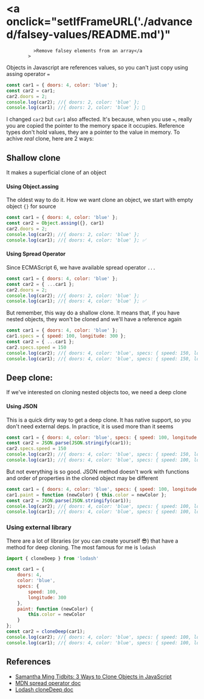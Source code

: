 # <a onclick="setIfFrameURL('./advanced/falsey-values/README.md')"
              >Remove falsey elements from an array</a
            >

Objects in Javascript are references values, so you can't just copy using assing operator `=`
```js
const car1 = { doors: 4, color: 'blue' };
const car2 = car1;
car2.doors = 2;
console.log(car2); //{ doors: 2, color: 'blue' };
console.log(car1); //{ doors: 2, color: 'blue' }; 👀
```
I changed `car2` but `car1` also affected. It's because, when you use `=`, really you are copied the pointer to the memory space it occupies. Reference types don't hold values, they are a pointer to the value in memory. To achive _real_ clone, here are 2 ways:

## Shallow clone

It makes a superficial clone of an object

#### Using Object.assing

The oldest way to do it. How we want clone an object, we start with empty object `{}` for source

```js
const car1 = { doors: 4, color: 'blue' };
const car2 = Object.assing({}, car1)
car2.doors = 2;
console.log(car2); //{ doors: 2, color: 'blue' };
console.log(car1); //{ doors: 4, color: 'blue' }; ✅
```

#### Using Spread Operator

Since ECMAScript 6, we have available spread operator ```...```

```js
const car1 = { doors: 4, color: 'blue' };
const car2 = { ...car1 };
car2.doors = 2;
console.log(car2); //{ doors: 2, color: 'blue' };
console.log(car1); //{ doors: 4, color: 'blue' }; ✅
```

But remember, this way do a shallow clone. It means that, if you have nested objects, they won't be cloned and we'll have a reference again

```js
const car1 = { doors: 4, color: 'blue' };
car1.specs = { speed: 100, longitude: 300 };
const car2 = { ...car1 };
car2.specs.speed = 150
console.log(car2); //{ doors: 4, color: 'blue', specs: { speed: 150, longitude: 100} };
console.log(car1); //{ doors: 4, color: 'blue', specs: { speed: 150, longitude: 100} };  👀
```


## Deep clone: 

If we've interested on cloning nested objects too, we need a deep clone

#### Using JSON

This is a quick dirty way to get a deep clone. It has native support, so you don't need external deps. In practice, it is used more than it seems

```js
const car1 = { doors: 4, color: 'blue', specs: { speed: 100, longitude: 300 } };
const car2 = JSON.parse(JSON.stringify(car1));
car2.specs.speed = 150
console.log(car2); //{ doors: 4, color: 'blue', specs: { speed: 150, longitude: 100} };
console.log(car1); //{ doors: 4, color: 'blue', specs: { speed: 100, longitude: 100} };  ✅
```


But not everything is so good. JSON method doesn't work with functions and order of properties in the cloned object may be different 

```js
const car1 = { doors: 4, color: 'blue', specs: { speed: 100, longitude: 300 } };
car1.paint = function (newColor) { this.color = newColor };
const car2 = JSON.parse(JSON.stringify(car1));
console.log(car2); //{ doors: 4, color: 'blue', specs: { speed: 100, longitude: 100}, paint: f };
console.log(car1); //{ doors: 4, color: 'blue', specs: { speed: 100, longitude: 100} };  👀
```

### Using external library

There are a lot of libraries (or you can create yourself 😎) that have a method for deep cloning. The most famous for me is `lodash`

```js
import { cloneDeep } from 'lodash'

const car1 = { 
    doors: 4, 
    color: 'blue', 
    specs: { 
        speed: 100, 
        longitude: 300 
    }, 
    paint: function (newColor) { 
        this.color = newColor 
    } 
};
const car2 = cloneDeep(car1);
console.log(car2); //{ doors: 4, color: 'blue', specs: { speed: 100, longitude: 100}, paint: f };
console.log(car1); //{ doors: 4, color: 'blue', specs: { speed: 100, longitude: 100}, paint: f };  ✅
```

## References
- [Samantha Ming Tidbits: 3 Ways to Clone Objects in JavaScript](https://www.samanthaming.com/tidbits/70-3-ways-to-clone-objects/)
- [MDN spread operator doc](https://developer.mozilla.org/en-US/docs/Web/JavaScript/Reference/Operators/Spread_syntax)
- [Lodash cloneDeep doc](https://lodash.com/docs/4.17.15#cloneDeep)